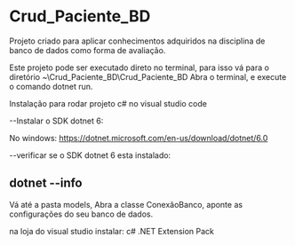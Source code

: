 # Crud_Paciente_BD
Projeto criado para aplicar conhecimentos adquiridos na disciplina de banco de dados como forma de avaliação.

Este projeto pode ser executado direto no terminal, para isso vá para o diretório ~\Crud_Paciente_BD\Crud_Paciente_BD
Abra o terminal, e execute o comando dotnet run.

Instalação para rodar projeto c# no visual studio code

--Instalar o SDK dotnet 6:

No windows:
https://dotnet.microsoft.com/en-us/download/dotnet/6.0

--verificar se o SDK dotnet 6 esta instalado:

dotnet --info
----------------------------------------------------------------------------------
Vá até a pasta models, Abra a classe ConexãoBanco, aponte as configurações do seu banco de dados.

na loja do visual studio instalar:
c#
.NET Extension Pack

 
 
